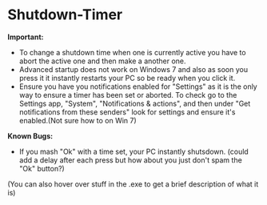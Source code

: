 # Shutdown-Timer

**Important:**
* To change a shutdown time when one is currently active you have to abort the active one and then make a another one.
* Advanced startup does not work on Windows 7 and also as soon you press it it instantly restarts your PC so be ready when you click it.
* Ensure you have you notifications enabled for "Settings" as it is the only way to ensure a timer has been set or aborted. To check go to the Settings app, "System", "Notifications & actions", and then under "Get notifications from these senders" look for settings and ensure it's enabled.(Not sure how to on Win 7)

**Known Bugs:**
* If you mash "Ok" with a time set, your PC instantly shutsdown. (could add a delay after each press but how about you just don't spam the 
"Ok" button?)
 
 (You can also hover over stuff in the .exe to get a brief description of what it is)
